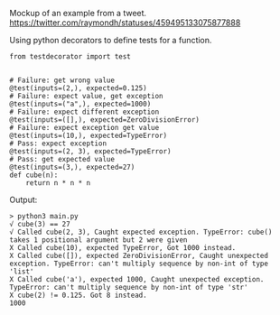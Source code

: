 Mockup of an example from a tweet. https://twitter.com/raymondh/statuses/459495133075877888

Using python decorators to define tests for a function.

    from testdecorator import test


    # Failure: get wrong value
    @test(inputs=(2,), expected=0.125)
    # Failure: expect value, get exception
    @test(inputs=("a",), expected=1000)
    # Failure: expect different exception
    @test(inputs=([],), expected=ZeroDivisionError)
    # Failure: expect exception get value
    @test(inputs=(10,), expected=TypeError)
    # Pass: expect exception
    @test(inputs=(2, 3), expected=TypeError)
    # Pass: get expected value
    @test(inputs=(3,), expected=27)
    def cube(n):
        return n * n * n

Output:

    > python3 main.py
    √ cube(3) == 27
    √ Called cube(2, 3), Caught expected exception. TypeError: cube() takes 1 positional argument but 2 were given
    X Called cube(10), expected TypeError, Got 1000 instead.
    X Called cube([]), expected ZeroDivisionError, Caught unexpected exception. TypeError: can't multiply sequence by non-int of type 'list'
    X Called cube('a'), expected 1000, Caught unexpected exception. TypeError: can't multiply sequence by non-int of type 'str'
    X cube(2) != 0.125. Got 8 instead.
    1000
    

